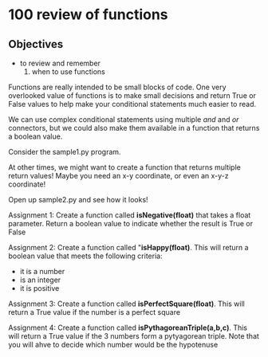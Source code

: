 # 100 review of functions

## Objectives
* to review and remember
  1. when to use functions


Functions are really intended to be small blocks of code.  One very overlooked value of functions is to make small decisions and return True or False values to help make your conditional statements much easier to read.

We can use complex conditional statements using multiple *and* and *or* connectors, but we could also make them available in a function that returns a boolean value.

Consider the sample1.py program.

At other times, we might want to create a function that returns multiple return values!  Maybe you need an x-y coordinate, or even an x-y-z coordinate!

Open up sample2.py and see how it looks!

Assignment 1:
Create a function called **isNegative(float)** that takes a float parameter.  Return a boolean value to indicate whether the result is True or False

Assignment 2:
Create a function called "**isHappy(float)**.  This will return a boolean value that meets the following criteria:
* it is a number
* is an integer
* it is positive

Assignment 3:
Create a function called **isPerfectSquare(float)**.  This will return a True value if the number is a perfect square

Assignment 4:
Create a function called **isPythagoreanTriple(a,b,c)**.  This will return a True value if the 3 numbers form a pytyagorean triple.  Note that you will ahve to decide which number would be the hypotenuse
